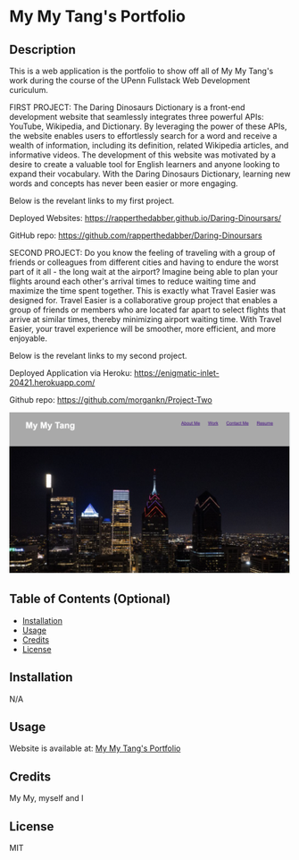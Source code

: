 # My My Tang's Portfolio

## Description

This is a web application is the portfolio to show off all of My My Tang's work during the course of the UPenn Fullstack Web Development curiculum. 

FIRST PROJECT:
The Daring Dinosaurs Dictionary is a front-end development website that seamlessly integrates three powerful APIs: YouTube, Wikipedia, and Dictionary. By leveraging the power of these APIs, the website enables users to effortlessly search for a word and receive a wealth of information, including its definition, related Wikipedia articles, and informative videos. The development of this website was motivated by a desire to create a valuable tool for English learners and anyone looking to expand their vocabulary. With the Daring Dinosaurs Dictionary, learning new words and concepts has never been easier or more engaging.

Below is the revelant links to my first project. 

Deployed Websites:
https://rapperthedabber.github.io/Daring-Dinoursars/

GitHub repo:
https://github.com/rapperthedabber/Daring-Dinoursars



SECOND PROJECT:
Do you know the feeling of traveling with a group of friends or colleagues from different cities and having to endure the worst part of it all - the long wait at the airport? Imagine being able to plan your flights around each other's arrival times to reduce waiting time and maximize the time spent together. This is exactly what Travel Easier was designed for. Travel Easier is a collaborative group project that enables a group of friends or members who are located far apart to select flights that arrive at similar times, thereby minimizing airport waiting time. With Travel Easier, your travel experience will be smoother, more efficient, and more enjoyable.

Below is the revelant links to my second project. 

Deployed Application via Heroku:
https://enigmatic-inlet-20421.herokuapp.com/

Github repo:
https://github.com/morgankn/Project-Two



![webpage screenshot](https://github.com/mtanng9/02-mtang-professional-porfolio/blob/main/assets/images/website-screenshot.png?raw=true)


## Table of Contents (Optional)

- [Installation](#installation)
- [Usage](#usage)
- [Credits](#credits)
- [License](#license)

## Installation

N/A 

## Usage

Website is available at: [My My Tang's Portfolio](https://mtanng9.github.io/02-mtang-professional-porfolio/)

## Credits

My My, myself and I 

## License

MIT
